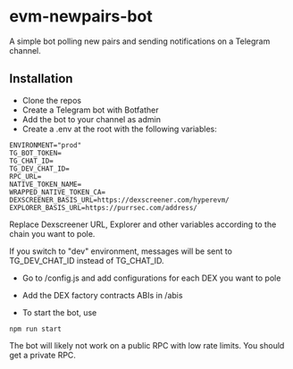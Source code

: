 
# evm-newpairs-bot

A simple bot polling new pairs and sending notifications on a Telegram channel.

## Installation

- Clone the repos
- Create a Telegram bot with Botfather
- Add the bot to your channel as admin
- Create a .env at the root with the following variables:
```
ENVIRONMENT="prod"
TG_BOT_TOKEN=
TG_CHAT_ID=
TG_DEV_CHAT_ID=
RPC_URL=
NATIVE_TOKEN_NAME=
WRAPPED_NATIVE_TOKEN_CA=
DEXSCREENER_BASIS_URL=https://dexscreener.com/hyperevm/
EXPLORER_BASIS_URL=https://purrsec.com/address/
```
Replace Dexscreener URL, Explorer and other variables according to the chain you want to pole.

If you switch to "dev" environment, messages will be sent to TG_DEV_CHAT_ID instead of TG_CHAT_ID.

- Go to /config.js and add configurations for each DEX you want to pole
- Add the DEX factory contracts ABIs  in /abis

- To start the bot, use
```
npm run start
```

The bot will likely not work on a public RPC with low rate limits. You should get a private RPC.